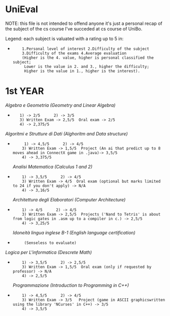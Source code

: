 # UniEval
NOTE: this file is not intended to offend anyone it's just a personal recap of the subject of the cs course I've succeded at cs course of UniBo.

Legend: each subject is valuated with a rating up to 5 in:
+         1.Personal level of interest 2.Difficulty of the subject
          3.Difficulty of the exams 4.Average evaluation
          (Higher is the 4. value, higher is personal classified the subject; 
           Lower is the value in 2. and 3., higher the difficulty;
           Higher is the value in 1., higher is the interest).

# 1st YEAR
  *Algebra e Geometria (Geometry and Linear Algebra)*
 +        1) -> 2/5      2) -> 3/5
          3) Written Exam -> 2,5/5  Oral exam -> 2/5
          4) -> 2,375/5

  *Algoritmi e Strutture  di Dati (Alghoritm and Data structure)*
+          1) -> 4,5/5      2) -> 4/5
          3) Written Exam -> 1,5/5  Project (An ai that predict up to 8 moves ahead in ConnectX game in .java)-> 3,5/5
          4) -> 3,375/5

  *Analisi Matematica (Calculus 1 and 2)*
+         1) -> 3,5/5      2) -> 4/5
          3) Written Exam -> 4/5  Oral exam (optional but marks limited to 24 if you don't apply) -> N/A
          4) -> 3,16/5

  *Architettura degli Elaboratori (Computer Architecture)*
+         1) -> 4/5      2) -> 4/5
          3) Written Exam -> 2,5/5  Projects ('Nand to Tetris' is about from logic gates in .asm up to a compiler in c.) -> 2,5/5
          4) -> 3,25/5

  *Idoneità lingua inglese B-1 (English language certification)*
 +          (Senseless to evaluate)

  *Logica per L'informatica (Descrete Math)*
+         1) -> 3,5/5      2) -> 2,5/5
          3) Written Exam -> 1,5/5  Oral exam (only if requested by professor) -> N/A
          4) -> 2,5/5

  *Programmazione (Introduction to Programming in C++)*
+         1) -> 4,5/5      2) -> 4/5
          3) Written Exam -> 3/5   Project (game in ASCII graphicswritten using the library 'NCurses' in C++) -> 3/5
          4) -> 3,5/5
